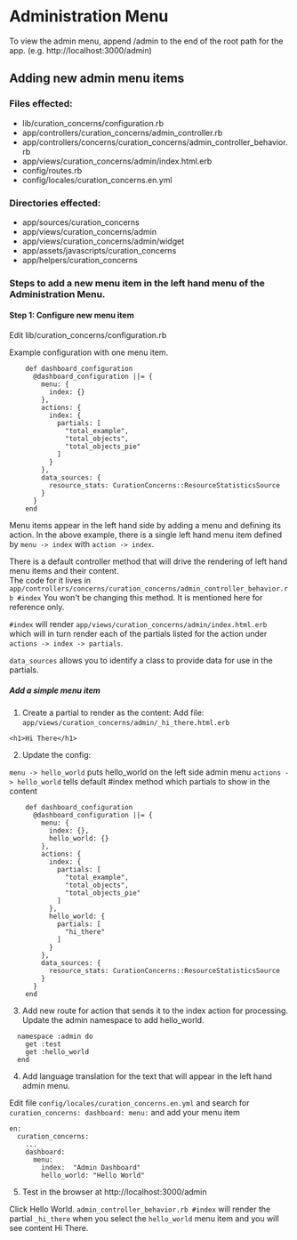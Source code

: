 # Administration Menu

To view the admin menu, append /admin to the end of the root path for the app.  (e.g. http://localhost:3000/admin)

## Adding new admin menu items

### Files effected:

* lib/curation_concerns/configuration.rb
* app/controllers/curation_concerns/admin_controller.rb
* app/controllers/concerns/curation_concerns/admin_controller_behavior.rb
* app/views/curation_concerns/admin/index.html.erb
* config/routes.rb
* config/locales/curation_concerns.en.yml

### Directories effected: 

* app/sources/curation_concerns
* app/views/curation_concerns/admin
* app/views/curation_concerns/admin/widget
* app/assets/javascripts/curation_concerns
* app/helpers/curation_concerns


### Steps to add a new menu item in the left hand menu of the Administration Menu.

#### Step 1: Configure new menu item

Edit lib/curation_concerns/configuration.rb

Example configuration with one menu item.
```
    def dashboard_configuration
      @dashboard_configuration ||= {
        menu: {
          index: {}
        },
        actions: {
          index: {
            partials: [
              "total_example",
              "total_objects",
              "total_objects_pie"
            ]
          }
        },
        data_sources: {
          resource_stats: CurationConcerns::ResourceStatisticsSource
        }
      }
    end
```

Menu items appear in the left hand side by adding a menu and defining its action.  In the above example, there is a 
single left hand menu item defined by `menu -> index` with `action -> index`.

There is a default controller method that will drive the rendering of left hand menu items and their content.  
The code for it lives in `app/controllers/concerns/curation_concerns/admin_controller_behavior.rb #index`  You won't 
be changing this method.  It is mentioned here for reference only.

`#index` will render `app/views/curation_concerns/admin/index.html.erb` which will in turn render each of the partials
listed for the action under `actions -> index -> partials`.

`data_sources` allows you to identify a class to provide data for use in the partials.


##### Add a simple menu item

1) Create a partial to render as the content:  Add file: `app/views/curation_concerns/admin/_hi_there.html.erb`
```
<h1>Hi There</h1>
```

2) Update the config:  

`menu -> hello_world` puts hello_world on the left side admin menu
`actions -> hello_world` tells default #index method which partials to show in the content

```
    def dashboard_configuration
      @dashboard_configuration ||= {
        menu: {
          index: {},
          hello_world: {}
        },
        actions: {
          index: {
            partials: [
              "total_example",
              "total_objects",
              "total_objects_pie"
            ]
          },
          hello_world: {
            partials: [
              "hi_there"
            ]
          }
        },
        data_sources: {
          resource_stats: CurationConcerns::ResourceStatisticsSource
        }
      }
    end
```

3) Add new route for action that sends it to the index action for processing.  Update the admin namespace to add hello_world.

```
  namespace :admin do
    get :test
    get :hello_world
  end
```

4) Add language translation for the text that will appear in the left hand admin menu.

Edit file `config/locales/curation_concerns.en.yml` and search for `curation_concerns: dashboard: menu:` and add your menu item

```
en:
  curation_concerns:
    ...
    dashboard:
      menu:
        index:  "Admin Dashboard"
        hello_world: "Hello World"
```

5) Test in the browser at http://localhost:3000/admin

Click Hello World.  `admin_controller_behavior.rb #index` will render the partial `_hi_there` when you select the `hello_world` menu item
and you will see content Hi There.

